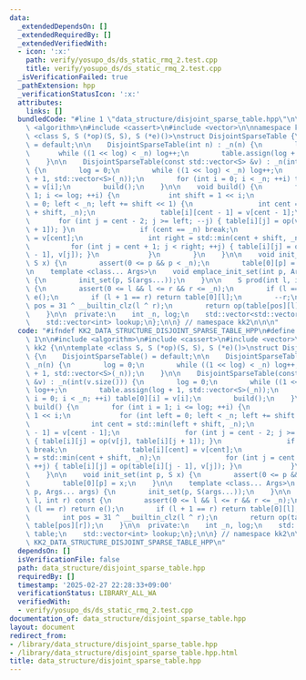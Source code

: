 ```yaml
---
data:
  _extendedDependsOn: []
  _extendedRequiredBy: []
  _extendedVerifiedWith:
  - icon: ':x:'
    path: verify/yosupo_ds/ds_static_rmq_2.test.cpp
    title: verify/yosupo_ds/ds_static_rmq_2.test.cpp
  _isVerificationFailed: true
  _pathExtension: hpp
  _verificationStatusIcon: ':x:'
  attributes:
    links: []
  bundledCode: "#line 1 \"data_structure/disjoint_sparse_table.hpp\"\n\n\n\n#include\
    \ <algorithm>\n#include <cassert>\n#include <vector>\n\nnamespace kk2 {\n\ntemplate\
    \ <class S, S (*op)(S, S), S (*e)()>\nstruct DisjointSparseTable {\n    DisjointSparseTable()\
    \ = default;\n\n    DisjointSparseTable(int n) : _n(n) {\n        log = 0;\n \
    \       while ((1 << log) < _n) log++;\n        table.assign(log + 1, std::vector<S>(_n));\n\
    \    }\n\n    DisjointSparseTable(const std::vector<S> &v) : _n(int(v.size()))\
    \ {\n        log = 0;\n        while ((1 << log) < _n) log++;\n        table.assign(log\
    \ + 1, std::vector<S>(_n));\n        for (int i = 0; i < _n; ++i) table[0][i]\
    \ = v[i];\n        build();\n    }\n\n    void build() {\n        for (int i =\
    \ 1; i <= log; ++i) {\n            int shift = 1 << i;\n            for (int left\
    \ = 0; left < _n; left += shift << 1) {\n                int cent = std::min(left\
    \ + shift, _n);\n                table[i][cent - 1] = v[cent - 1];\n         \
    \       for (int j = cent - 2; j >= left; --j) { table[i][j] = op(v[j], table[i][j\
    \ + 1]); }\n                if (cent == _n) break;\n                table[i][cent]\
    \ = v[cent];\n                int right = std::min(cent + shift, _n);\n      \
    \          for (int j = cent + 1; j < right; ++j) { table[i][j] = op(table[i][j\
    \ - 1], v[j]); }\n            }\n        }\n    }\n\n    void init_set(int p,\
    \ S x) {\n        assert(0 <= p && p < _n);\n        table[0][p] = x;\n    }\n\
    \n    template <class... Args>\n    void emplace_init_set(int p, Args... args)\
    \ {\n        init_set(p, S(args...));\n    }\n\n    S prod(int l, int r) const\
    \ {\n        assert(0 <= l && l <= r && r <= _n);\n        if (l == r) return\
    \ e();\n        if (l + 1 == r) return table[0][l];\n        --r;\n        int\
    \ pos = 31 ^ __builtin_clz(l ^ r);\n        return op(table[pos][l], table[pos][r]);\n\
    \    }\n\n  private:\n    int _n, log;\n    std::vector<std::vector<S>> table;\n\
    \    std::vector<int> lookup;\n};\n\n} // namespace kk2\n\n\n"
  code: "#ifndef KK2_DATA_STRUCTURE_DISJOINT_SPARSE_TABLE_HPP\n#define KK2_DATA_STRUCTURE_DISJOINT_SPARSE_TABLE_HPP\
    \ 1\n\n#include <algorithm>\n#include <cassert>\n#include <vector>\n\nnamespace\
    \ kk2 {\n\ntemplate <class S, S (*op)(S, S), S (*e)()>\nstruct DisjointSparseTable\
    \ {\n    DisjointSparseTable() = default;\n\n    DisjointSparseTable(int n) :\
    \ _n(n) {\n        log = 0;\n        while ((1 << log) < _n) log++;\n        table.assign(log\
    \ + 1, std::vector<S>(_n));\n    }\n\n    DisjointSparseTable(const std::vector<S>\
    \ &v) : _n(int(v.size())) {\n        log = 0;\n        while ((1 << log) < _n)\
    \ log++;\n        table.assign(log + 1, std::vector<S>(_n));\n        for (int\
    \ i = 0; i < _n; ++i) table[0][i] = v[i];\n        build();\n    }\n\n    void\
    \ build() {\n        for (int i = 1; i <= log; ++i) {\n            int shift =\
    \ 1 << i;\n            for (int left = 0; left < _n; left += shift << 1) {\n \
    \               int cent = std::min(left + shift, _n);\n                table[i][cent\
    \ - 1] = v[cent - 1];\n                for (int j = cent - 2; j >= left; --j)\
    \ { table[i][j] = op(v[j], table[i][j + 1]); }\n                if (cent == _n)\
    \ break;\n                table[i][cent] = v[cent];\n                int right\
    \ = std::min(cent + shift, _n);\n                for (int j = cent + 1; j < right;\
    \ ++j) { table[i][j] = op(table[i][j - 1], v[j]); }\n            }\n        }\n\
    \    }\n\n    void init_set(int p, S x) {\n        assert(0 <= p && p < _n);\n\
    \        table[0][p] = x;\n    }\n\n    template <class... Args>\n    void emplace_init_set(int\
    \ p, Args... args) {\n        init_set(p, S(args...));\n    }\n\n    S prod(int\
    \ l, int r) const {\n        assert(0 <= l && l <= r && r <= _n);\n        if\
    \ (l == r) return e();\n        if (l + 1 == r) return table[0][l];\n        --r;\n\
    \        int pos = 31 ^ __builtin_clz(l ^ r);\n        return op(table[pos][l],\
    \ table[pos][r]);\n    }\n\n  private:\n    int _n, log;\n    std::vector<std::vector<S>>\
    \ table;\n    std::vector<int> lookup;\n};\n\n} // namespace kk2\n\n#endif //\
    \ KK2_DATA_STRUCTURE_DISJOINT_SPARSE_TABLE_HPP\n"
  dependsOn: []
  isVerificationFile: false
  path: data_structure/disjoint_sparse_table.hpp
  requiredBy: []
  timestamp: '2025-02-27 22:28:33+09:00'
  verificationStatus: LIBRARY_ALL_WA
  verifiedWith:
  - verify/yosupo_ds/ds_static_rmq_2.test.cpp
documentation_of: data_structure/disjoint_sparse_table.hpp
layout: document
redirect_from:
- /library/data_structure/disjoint_sparse_table.hpp
- /library/data_structure/disjoint_sparse_table.hpp.html
title: data_structure/disjoint_sparse_table.hpp
---
```

